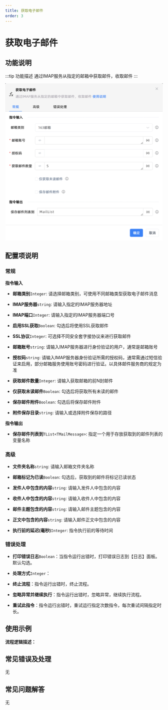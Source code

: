 ```yaml
---
title: 获取电子邮件
order: 3
---
```


# 获取电子邮件

## 功能说明

:::tip 功能描述
通过IMAP服务从指定的邮箱中获取邮件，收取邮件
:::

![获取电子邮件](../../../assets/获取电子邮件_command.png)

## 配置项说明

### 常规

**指令输入**

- **邮箱类别**`Integer`: 请选择邮箱类别，可使用不同邮箱类型获取电子邮件消息

- **IMAP服务器**`string`: 请输入指定的IMAP服务器地址

- **IMAP端口**`Integer`: 请输入指定的IMAP服务器端口号

- **启用SSL获取**`Boolean`: 勾选后将使用SSL获取邮件

- **SSL协议**`Integer`: 可选择不同安全套字接协议来进行获取邮件

- **邮箱账号**`string`: 请输入IMAP服务器进行身份验证的用户，通常是邮箱账号

- **授权码**`string`: 请输入IMAP服务器身份验证所需的授权码，通常需通过短信验证来启用，部分邮箱服务使用账号密码进行验证。以具体邮件服务商的规定为准

- **获取邮件数量**`Integer`: 请输入获取邮箱的前N封邮件

- **仅获取未读邮件**`Boolean`: 勾选后将获取所有未读的邮件

- **保存邮件附件**`Boolean`: 勾选后将保存邮件附件

- **附件保存目录**`string`: 请输入或选择附件保存的路径


**指令输出**

- **保存邮件列表到**`TList<TMailMessage>`: 指定一个用于存放获取到的邮件列表的变量名称

### 高级

- **文件夹名称**`string`: 请输入邮箱文件夹名称

- **邮箱标记为已读**`Boolean`: 勾选后，获取到的邮件将标记已读状态

- **发件人中包含的内容**`string`: 请输入发件人中包含的内容

- **收件人中包含的内容**`string`: 请输入收件人中包含的内容

- **邮件主题包含的内容**`string`: 请输入邮件主题包含的内容

- **正文中包含的内容**`string`: 请输入邮件正文中包含的内容

- **执行前的延迟(毫秒)**`Integer`: 指令执行前的等待时间

### 错误处理

- **打印错误日志**`Boolean`：当指令运行出错时，打印错误日志到【日志】面板。默认勾选。

- **处理方式**`Integer`：

 - **终止流程**：指令运行出错时，终止流程。

 - **忽略异常并继续执行**：指令运行出错时，忽略异常，继续执行流程。

 - **重试此指令**：指令运行出错时，重试运行指定次数指令，每次重试间隔指定时长。

## 使用示例

**流程逻辑描述：** 

## 常见错误及处理

无

## 常见问题解答

无

